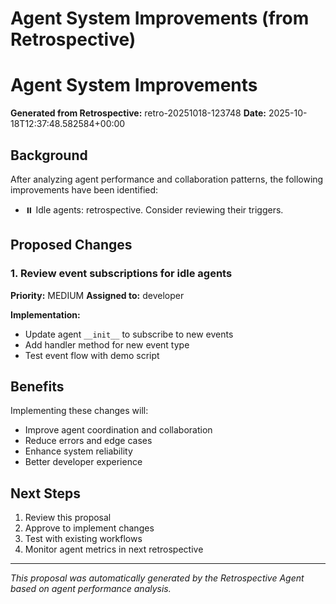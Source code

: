 # Agent System Improvements (from Retrospective)

# Agent System Improvements

**Generated from Retrospective:** retro-20251018-123748
**Date:** 2025-10-18T12:37:48.582584+00:00

## Background

After analyzing agent performance and collaboration patterns, the following improvements have been identified:

- ⏸️ Idle agents: retrospective. Consider reviewing their triggers.

## Proposed Changes

### 1. Review event subscriptions for idle agents

**Priority:** MEDIUM
**Assigned to:** developer

**Implementation:**
- Update agent `__init__` to subscribe to new events
- Add handler method for new event type
- Test event flow with demo script


## Benefits

Implementing these changes will:
- Improve agent coordination and collaboration
- Reduce errors and edge cases
- Enhance system reliability
- Better developer experience

## Next Steps

1. Review this proposal
2. Approve to implement changes
3. Test with existing workflows
4. Monitor agent metrics in next retrospective

---

*This proposal was automatically generated by the Retrospective Agent based on agent performance analysis.*
